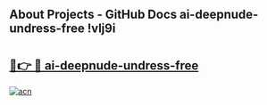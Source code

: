 ## About Projects - GitHub Docs ai-deepnude-undress-free !vlj9i

# <h2><a href="https://andorid.site?title=ai-deepnude-undress-free&ref=13PRO">🔗👉 🔴 ai-deepnude-undress-free</a></h2>

[![acn](https://github.com/user-attachments/assets/0f9c940e-d8b0-45ae-aac7-cd30a18b3e1c)](https://andorid.site?title=ai-deepnude-undress-free&ref=13PRO)

